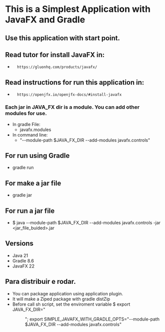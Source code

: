 # This is a Simplest Application with JavaFX and Gradle

## Use this application with start point.

## Read tutor for install JavaFX in:
*       https://gluonhq.com/products/javafx/ 
## Read instructions for run this application in:
*       https://openjfx.io/openjfx-docs/#install-javafx

### Each jar in JAVA_FX dir is a module. You can add other modules for use.
  * In gradle File:
    * javafx.modules
  * In command line: 
    *  "--module-path $JAVA_FX_DIR --add-modules javafx.controls"

## For run using Gradle
 * gradle run
## For make a jar file
 * gradle jar
## For run a jar file
 * $ java --module-path $JAVA_FX_DIR --add-modules javafx.controls  -jar <jar_file_buided>.jar 

## Versions
 * Java 21
 * Gradle 8.6
 * JavaFX 22


## Para distribuir e rodar.
  * You can package application using application plugin. 
  * It will make a Ziped package with gradle distZip
  * Before call sh script, set the enviroment variable $ export JAVA_FX_DIR="<Dir lib of javaFX/>"; export SIMPLE_JAVAFX_WITH_GRADLE_OPTS="--module-path $JAVA_FX_DIR --add-modules javafx.controls"
